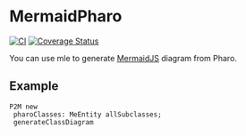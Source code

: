 # MermaidPharo

[![CI](https://github.com/badetitou/MermaidPharo/actions/workflows/CI.yml/badge.svg)](https://github.com/badetitou/MermaidPharo/actions/workflows/CI.yml)
[![Coverage Status](https://coveralls.io/repos/github/badetitou/MermaidPharo/badge.svg?branch=main)](https://coveralls.io/github/badetitou/MermaidPharo?branch=main)

You can use mle to generate [MermaidJS](https://mermaid-js.github.io) diagram from Pharo.

## Example

```st
P2M new
 pharoClasses: MeEntity allSubclasses;
 generateClassDiagram
```
